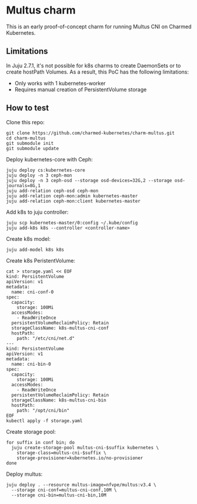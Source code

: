 # Multus charm

This is an early proof-of-concept charm for running Multus CNI on Charmed
Kubernetes.

## Limitations

In Juju 2.7.1, it's not possible for k8s charms to create DaemonSets or to
create hostPath Volumes. As a result, this PoC has the following limitations:

* Only works with 1 kubernetes-worker
* Requires manual creation of PersistentVolume storage

## How to test

Clone this repo:
```
git clone https://github.com/charmed-kubernetes/charm-multus.git
cd charm-multus
git submodule init
git submodule update
```

Deploy kubernetes-core with Ceph:

```
juju deploy cs:kubernetes-core
juju deploy -n 3 ceph-mon
juju deploy -n 3 ceph-osd --storage osd-devices=32G,2 --storage osd-journals=8G,1
juju add-relation ceph-osd ceph-mon
juju add-relation ceph-mon:admin kubernetes-master
juju add-relation ceph-mon:client kubernetes-master
```

Add k8s to juju controller:
```
juju scp kubernetes-master/0:config ~/.kube/config
juju add-k8s k8s --controller <controller-name>
```

Create k8s model:
```
juju add-model k8s k8s
```

Create k8s PeristentVolume:
```
cat > storage.yaml << EOF
kind: PersistentVolume
apiVersion: v1
metadata:
  name: cni-conf-0
spec:
  capacity:
    storage: 100Mi
  accessModes:
    - ReadWriteOnce
  persistentVolumeReclaimPolicy: Retain
  storageClassName: k8s-multus-cni-conf
  hostPath:
    path: "/etc/cni/net.d"
---
kind: PersistentVolume
apiVersion: v1
metadata:
  name: cni-bin-0
spec:
  capacity:
    storage: 100Mi
  accessModes:
    - ReadWriteOnce
  persistentVolumeReclaimPolicy: Retain
  storageClassName: k8s-multus-cni-bin
  hostPath:
    path: "/opt/cni/bin"
EOF
kubectl apply -f storage.yaml
```

Create storage pool:
```
for suffix in conf bin; do
  juju create-storage-pool multus-cni-$suffix kubernetes \
    storage-class=multus-cni-$suffix \
    storage-provisioner=kubernetes.io/no-provisioner
done
```

Deploy multus:
```
juju deploy . --resource multus-image=nfvpe/multus:v3.4 \
  --storage cni-conf=multus-cni-conf,10M \
  --storage cni-bin=multus-cni-bin,10M
```

